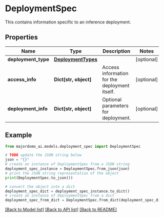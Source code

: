 # DeploymentSpec

This contains information specific to an inference deployment.

## Properties

Name | Type | Description | Notes
------------ | ------------- | ------------- | -------------
**deployment_type** | [**DeploymentTypes**](DeploymentTypes.md) |  | [optional] 
**access_info** | **Dict[str, object]** | Access information for the deployment itself. | [optional] 
**deployment_info** | **Dict[str, object]** | Optional parameters for deployment. | [optional] 

## Example

```python
from majordomo_ai.models.deployment_spec import DeploymentSpec

# TODO update the JSON string below
json = "{}"
# create an instance of DeploymentSpec from a JSON string
deployment_spec_instance = DeploymentSpec.from_json(json)
# print the JSON string representation of the object
print(DeploymentSpec.to_json())

# convert the object into a dict
deployment_spec_dict = deployment_spec_instance.to_dict()
# create an instance of DeploymentSpec from a dict
deployment_spec_from_dict = DeploymentSpec.from_dict(deployment_spec_dict)
```
[[Back to Model list]](../README.md#documentation-for-models) [[Back to API list]](../README.md#documentation-for-api-endpoints) [[Back to README]](../README.md)


